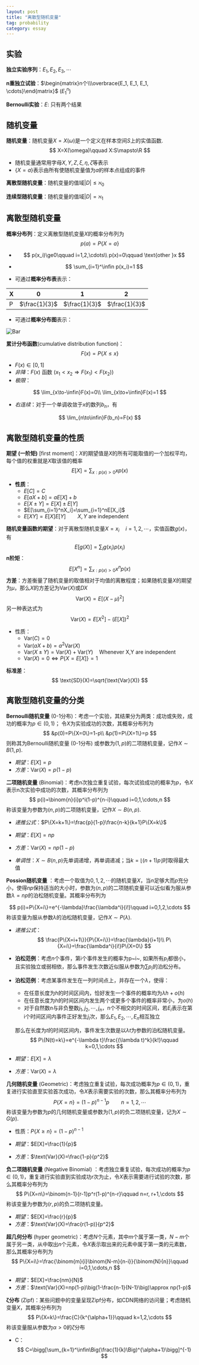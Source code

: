 ```yaml
---
layout: post
title: "离散型随机变量"
tag: probability
category: essay
---
```


## 实验

**独立实验序列**：$E_1, E_2, E_3, \cdots$

**n重独立试验**：$\begin{matrix}n个\\\overbrace{E_1, E_1, E_1, \cdots}\end{matrix}$ ($E_1^n$)

**Bernoulli实验**：$E$: 只有两个结果

## 随机变量

**随机变量**：随机变量$X=X(\omega)$是一个定义在样本空间$S$上的实值函数. 
$$
X=X(\omega)\qquad X:S\mapsto\R
$$

- 随机变量通常用字母$X, Y, Z, \xi,\eta,\zeta$​等表示
- $\{X=a\}$表示由所有使随机变量值为$a$​的样本点组成的事件

**离散型随机变量**：随机变量的值域$|D|\le\aleph_0$

**连续型随机变量**：随机变量的值域$|D|=\aleph_1$​

## 离散型随机变量

**概率分布列**：定义离散型随机变量$X$的概率分布列为
$$
p(a)=P\{X=a\}
$$

- $$
  p(x_i)\ge0\qquad i=1,2,\cdots\\
  p(x)=0\qquad \text{other }x
  $$

- 
  $$
  \sum_{i=1}^\infin p(x_i)=1
  $$

- 可通过**概率分布表**表示：

| X    | 0             | 1             | 2             |
| ---- | ------------- | ------------- | ------------- |
| P    | $\frac{1}{3}$ | $\frac{1}{3}$ | $\frac{1}{3}$ |

- 可通过**概率分布图**表示：

![Bar](/assets/probability_1.png)

**累计分布函数**(cumulative distribution function)：
$$
F(x)=P\{X\le x\}
$$

- $F(x)\in [0,1]$​
- *非降*：$F(x)$​​ 函数 ($x_1<x_2 \Rightarrow F(x_1)<F(x_2)$​​)
- *极限*：

$$
\lim_{x\to-\infin}F(x)=0\\
\lim_{x\to+\infin}F(x)=1
$$

- *右连续*：对于一个单调收敛于$x$的数列$b_n$，有

$$
\lim_{n\to\infin}F(b_n)=F(x)
$$

## 离散型随机变量的性质

**期望** **(一阶矩)** [first moment]：$X$​​的期望值是$X$​​​的所有可能取值的一个加权平均，每个值的权重就是$X$​​取该值的概率
$$
E[X]=\sum_{x:p(x)>0}xp(x)
$$

- **性质**：
  - $E[C]=C$
  - $E[aX+b]=aE[X]+b$​​
  - $E[X\pm Y]=E[X]\pm E[Y]$​
  - $E[\sum_{i=1}^nX_i]=\sum_{i=1}^nE[X_i]$​​
  - $E[XY]=E[X]E[Y]\qquad X,Y \text{ are independent}$​

**随机变量函数的期望**：对于离散型随机变量$X=x_i\quad i=1,2,\cdots$，实值函数$g(x)$，有
$$
E[g(X)]=\sum_{i}g(x_i)p(x_i)
$$
**n阶矩**：
$$
E[X^n]=\sum_{x:p(x)>0}x^np(x)
$$
**方差**：方差衡量了随机变量的取值相对于均值的离散程度；如果随机变量$X$​​的期望为$\mu$​​，那么$X$​​的方差记为$\text{Var}(X)$​​或$DX$
$$
\text{Var}(X)=E[(X-\mu)^2]
$$
另一种表达式为
$$
\text{Var}(X)=E[X^2]-(E[X])^2
$$

- 性质：
  - $\text{Var}(C)=0$
  - $\text{Var}(aX+b)=a^2\text{Var}(X)$​
  - $\text{Var}(X\pm Y)=\text{Var}(X)+\text{Var}(Y)\quad\text{Whenever X,Y are independent}$
  - $\text{Var}(X)=0\Leftrightarrow P\{X=E[X]\}=1$

**标准差**：
$$
\text{SD}(X)=\sqrt{\text{Var}(X)}
$$

## 离散型随机变量的分类

**Bernoulli随机变量** (0-1分布)：考虑一个实验，其结果分为两类：成功或失败，成功的概率为$p\in(0,1)$​； 令$X$​​​为实验成功的次数，其概率分布列为
$$
&p(0)=P\{X=0\}=1-p\\
&p(1)=P\{X=1\}=p
$$
则称其为Bernoulli随机变量 (0-1分布) 或参数为$(1, p)$​​的二项随机变量，记作$X\sim B(1,p)$​​. 

- *期望*：$E[X]=p$​
- *方差*：$\text{Var}(X)=p(1-p)$​

**二项随机变量** (Binomial)：考虑n次独立重复试验，每次试验成功的概率为$p$，令$X$表示n次实验中成功的次数，其概率分布列为
$$
p(i)=\binom{n}{i}p^i(1-p)^{n-i}\qquad i=0,1,\cdots,n
$$
称该变量为参数为$(n, p)$的二项随机变量，记作$X\sim B(n,p)$​​​​. 

- *递推公式*：$P\{X=k+1\}=\frac{p}{1-p}\frac{n-k}{k+1}P\{X=k\}$​​

- *期望*：$E[X]=np$
- *方差*：$\text{Var}(X)=np(1-p)$
- *单调性*：$X\sim B(n,p)$​​​​先单调递增，再单调递减；当$k=\lfloor(n+1)p\rfloor$​​​时取得最大值

**Possion随机变量** ：考虑一个取值为$0,1,2,\cdots$的随机变量$X$，当$n$足够大而$p$充分小，使得$np$保持适当的大小时，参数为$(n,p)$的二项随机变量可以近似看为服从参数$\lambda=np$​的泊松随机变量。其概率分布列为

<!-- 记忆方式：人戴帽，"咦，有个人，靠!" -->
$$
p(i)=P\{X=i\}=e^{-\lambda}\frac{\lambda^i}{i!}\qquad i=0,1,2,\cdots
$$
称该变量为服从参数$\lambda$​的泊松随机变量，记作$X\sim P(\lambda)$​.

- *递推公式*：
  $$
  \frac{P\{X=i+1\}}{P\{X=i\}}=\frac{\lambda}{i+1}\\
  P\{X=i\}=\frac{\lambda^i}{i!}P\{X=0\}
  $$

- **泊松范例**：考虑$n$​​​​个事件，第i个事件发生的概率为p~i~, 如果所有$p_i$都很小，且实验独立或弱相依，那么事件发生次数近似服从参数为$\sum p_i$​的泊松分布。

- **泊松范例**：考虑某事件发生在一列时间点上，并存在一个$\lambda$，使得：

  - 在任意长度为$h$的时间区间内，恰好发生一个事件的概率均为$\lambda h+o(h)$
  - 在任意长度为$h$的时间区间内发生两个或更多个事件的概率非常小，为$o(h)$
  - 对于自然数$n$与非负整数$j_1,j_2,\cdots,j_n$，n个不相交的时间区间，若$E_i$表示在第i个时间区间内事件正好发生$j_i$次，那么$E_1,E_2,\cdots,E_n$相互独立

  那么在长度为$t$的时间区间内，事件发生次数是以$\lambda t$​​为参数的泊松随机变量。
  $$
  P\{N(t)=k\}=e^{-\lambda t}\frac{(\lambda t)^k}{k!}\qquad k=0,1,\cdots
  $$

- *期望*：$E[X]=\lambda$

- *方差*：$\text{Var}(X)=\lambda$​

**几何随机变量** (Geometric)：考虑独立重复试验，每次成功概率为$p\in(0,1)$​，重复进行实验直至实验首次成功，令$X$​表示需要实验的次数，那么其概率分布列为
$$
P\{X=n\}=(1-p)^{n-1}p\qquad n=1,2,\cdots
$$
称该变量为参数为$p$​​​的几何随机变量或参数为$(1,p)$​的负二项随机变量，记为$X\sim G(p)$​​. 

- 性质：$P\{X\ge n\}=(1-p)^{n-1}$

- *期望*：$E[X]=\frac{1}{p}$
- *方差*：$\text{Var}(X)=\frac{1-p}{p^2}$

**负二项随机变量** (Negative Binomial) ：考虑独立重复试验，每次成功的概率为$p\in(0,1)$，重复进行实验直到实验成功$r$次为止，令$X$表示需要进行试验的次数，那么其概率分布列为
$$
P\{X=n\}=\binom{n-1}{r-1}p^r(1-p)^{n-r}\qquad n=r, r+1,\cdots
$$
称该变量为参数为$(r,p)$​的负二项随机变量。

- *期望*：$E[X]=\frac{r}{p}$
- *方差*：$\text{Var}(X)=\frac{r(1-p)}{p^2}$​

**超几何分布** (hyper geometric)：考虑$N$个元素，其中$m$个属于第一类，$N-m$个属于另一类，从中取出$n$个元素，令$X$表示取出来的元素中属于第一类的元素数，那么其概率分布列为
$$
P\{X=i\}=\frac{\binom{m}{i}\binom{N-m}{n-i}}{\binom{N}{n}}\qquad
i=0,1,\cdots,n
$$
- *期望*：$E[X]=\frac{nm}{N}$
- *方差*：$\text{Var}(X)=np(1-p)\big(1-\frac{n-1}{N-1}\big)\approx np(1-p)$

**ζ分布** (Zipf)：某些问题中的变量呈现Zipf分布，如CDN网络的访问量；考虑随机变量$X$​，其概率分布列为
$$
P\{X=k\}=\frac{C}{k^{\alpha+1}}\qquad k=1,2,\cdots
$$
称该变量服从参数为$\alpha>0$​的$\zeta$分布

- C：
  $$
  C=\bigg[\sum_{k=1}^\infin\Big(\frac{1}{k}\Big)^{\alpha+1}\bigg]^{-1}
  $$
